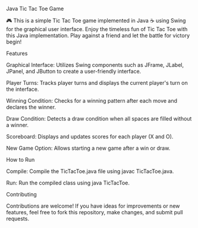 Java Tic Tac Toe Game

🎮 This is a simple Tic Tac Toe game implemented in Java ☕️  using Swing for the graphical user interface. Enjoy the timeless fun of Tic Tac Toe with this Java implementation. Play against a friend and let the battle for victory begin!  


Features

Graphical Interface: Utilizes Swing components such as JFrame, JLabel, JPanel, and JButton to create a user-friendly interface.

Player Turns: Tracks player turns and displays the current player's turn on the interface.

Winning Condition: Checks for a winning pattern after each move and declares the winner.

Draw Condition: Detects a draw condition when all spaces are filled without a winner.

Scoreboard: Displays and updates scores for each player (X and O).

New Game Option: Allows starting a new game after a win or draw.


How to Run

Compile: Compile the TicTacToe.java file using javac TicTacToe.java.

Run: Run the compiled class using java TicTacToe.


Contributing

Contributions are welcome! If you have ideas for improvements or new features, feel free to fork this repository, make changes, and submit pull requests.
